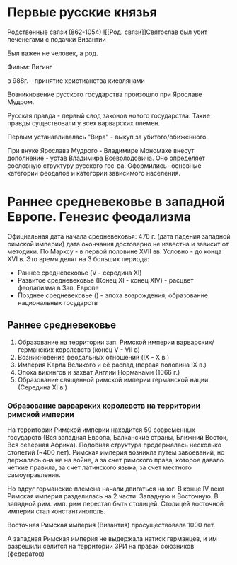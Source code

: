 # Первые русские князья

Родственные связи (862-1054)
![[Род. связи]]Святослав был убит печенегами с подачки Византии

Был важен не человек, а род.

Фильм: Вигинг

в 988г. - принятие христианства киевлянами

Возникновение русского государства произошло при Ярославе Мудром.

Русская правда - первый свод законов нового государства. Такие правды существовали у всех варварских племен.

Первым устанавливалась "Вира" - выкуп за убитого/обиженного

При внуке Ярослава Мудрого - Владимире Мономахе внесут дополнение - устав Владимира Всеволодовича. Оно определяет сословную структуру русского гос-ва. Оформились -основные категории феодалов и категории зависимого населения.

# Раннее средневековье в западной Европе. Генезис феодализма

Официальная дата начала средневековья: 476 г. (дата падения западной римской империи) дата окончания достоверно не известна и зависит от методики. По Марксу - в первой половине XVII вв. Условно - до конца XVI в. 
Это время делят на 3 больших периода:
- Раннее средневековье (V - середина XI)
- Развитое средневековье (Конец XI - конец XIV) - расцвет феодализма в Зап. Европе
- Позднее средневековье () - эпоха возрождения; образование национальных государств

## Раннее средневековье

1. Образование на территории зап. Римской империи варварских/германских королевств (конец V - VII в)
2. Возникновение феодальных отношений (IX - X в.)
3. Империя Карла Великого и её распад (первая половина IX в.)
4. Эпоха викингов и захват Англии Норманами (1066 г.)
5. Образование священной римской империи германской нации. (Середина XI в.)


### Образование варварских королевств на территории римской империи
На территории Римской империи находится 50 современных государств (Вся западная Европа, Балканские страны, Ближний Восток, Вся северная Африка). Подобная структура продержалась несколько столетий (~400 лет). Римская империя возникла путем завоеваний, но держалась она не на войне, а за счет  римского права, которое давало четкие правила, 
за счет латинского языка, за счет местного самоуправления. 

Но вдруг германские племена начали двигаться на юг.
В конце IV века Римская империя разделилась на 2 части: Западную и Восточную. В западной рим. имп. рим перестал быть столицей. Столицей восточной империи стал константинополь. 

Восточная Римская империя (Византия) просуществовала 1000 лет.

А западная Римская империя не выдержала натиск германцев, и им разрешили селится на территории ЗРИ на правах союзников (федератов)
